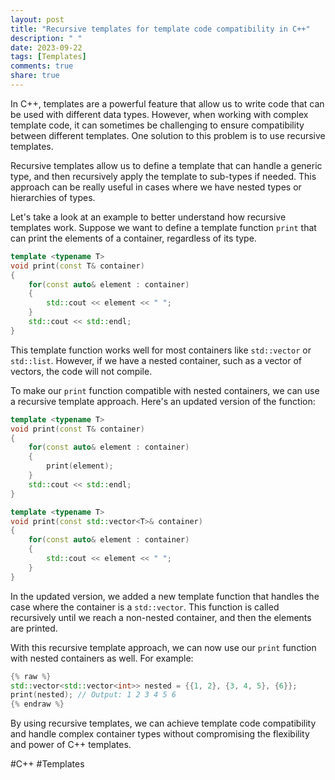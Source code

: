 ```yaml
---
layout: post
title: "Recursive templates for template code compatibility in C++"
description: " "
date: 2023-09-22
tags: [Templates]
comments: true
share: true
---
```


In C++, templates are a powerful feature that allow us to write code that can be used with different data types. However, when working with complex template code, it can sometimes be challenging to ensure compatibility between different templates. One solution to this problem is to use recursive templates.

Recursive templates allow us to define a template that can handle a generic type, and then recursively apply the template to sub-types if needed. This approach can be really useful in cases where we have nested types or hierarchies of types.

Let's take a look at an example to better understand how recursive templates work. Suppose we want to define a template function `print` that can print the elements of a container, regardless of its type.

```cpp
template <typename T>
void print(const T& container)
{
    for(const auto& element : container)
    {
        std::cout << element << " ";
    }
    std::cout << std::endl;
}
```

This template function works well for most containers like `std::vector` or `std::list`. However, if we have a nested container, such as a vector of vectors, the code will not compile.

To make our `print` function compatible with nested containers, we can use a recursive template approach. Here's an updated version of the function:

```cpp
template <typename T>
void print(const T& container)
{
    for(const auto& element : container)
    {
        print(element);
    }
    std::cout << std::endl;
}

template <typename T>
void print(const std::vector<T>& container)
{
    for(const auto& element : container)
    {
        std::cout << element << " ";
    }
}
```

In the updated version, we added a new template function that handles the case where the container is a `std::vector`. This function is called recursively until we reach a non-nested container, and then the elements are printed.

With this recursive template approach, we can now use our `print` function with nested containers as well. For example:

```cpp
{% raw %}
std::vector<std::vector<int>> nested = {{1, 2}, {3, 4, 5}, {6}};
print(nested); // Output: 1 2 3 4 5 6
{% endraw %}
```

By using recursive templates, we can achieve template code compatibility and handle complex container types without compromising the flexibility and power of C++ templates.

#C++ #Templates